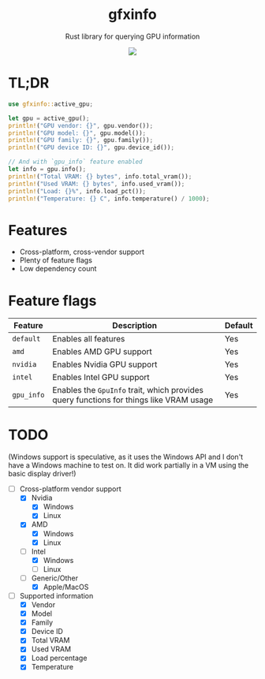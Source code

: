 <div align="center">
  <h1>gfxinfo</h1>
  <p>
    Rust library for querying GPU information
  </p>
</div>

<div align="center">
  <img src="https://img.shields.io/github/actions/workflow/status/SpikeHD/gfxinfo/format.yml?label=code quality" />
</div>

# TL;DR

```rust
use gfxinfo::active_gpu;

let gpu = active_gpu();
println!("GPU vendor: {}", gpu.vendor());
println!("GPU model: {}", gpu.model());
println!("GPU family: {}", gpu.family());
println!("GPU device ID: {}", gpu.device_id());

// And with `gpu_info` feature enabled
let info = gpu.info();
println!("Total VRAM: {} bytes", info.total_vram());
println!("Used VRAM: {} bytes", info.used_vram());
println!("Load: {}%", info.load_pct());
println!("Temperature: {} C", info.temperature() / 1000);
```

# Features

* Cross-platform, cross-vendor support
* Plenty of feature flags
* Low dependency count

# Feature flags

| Feature | Description | Default |
| --- | --- | --- |
| `default` | Enables all features | Yes |
| `amd` | Enables AMD GPU support | Yes |
| `nvidia` | Enables Nvidia GPU support | Yes |
| `intel` | Enables Intel GPU support | Yes |
| `gpu_info` | Enables the `GpuInfo` trait, which provides query functions for things like VRAM usage | Yes |

# TODO

(Windows support is speculative, as it uses the Windows API and I don't have a Windows machine to test on. It did work partially in a VM using the basic display driver!)

* [ ] Cross-platform vendor support
  * [x] Nvidia
    * [x] Windows
    * [x] Linux 
  * [x] AMD
    * [x] Windows
    * [x] Linux
  * [ ] Intel
    * [x] Windows
    * [ ] Linux
  * [ ] Generic/Other
    * [x] Apple/MacOS
* [ ] Supported information
  * [x] Vendor
  * [x] Model
  * [x] Family
  * [x] Device ID
  * [x] Total VRAM
  * [x] Used VRAM
  * [x] Load percentage
  * [x] Temperature